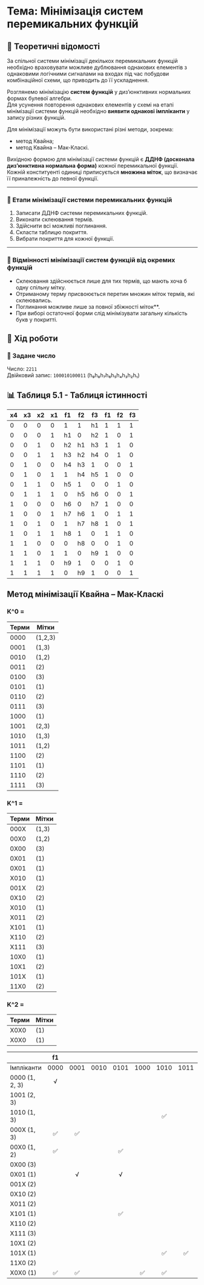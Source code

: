 # Тема: Мінімізація систем перемикальних функцій

## 🧠 Теоретичні відомості

За спільної системи мінімізації декількох перемикальних функцій необхідно враховувати можливе дублювання однакових елементів з однаковими логічними сигналами на входах під час побудови комбінаційної схеми, що приводить до її ускладнення.

Розглянемо мінімізацію **систем функцій** у диз’юнктивних нормальних формах булевої алгебри.  
Для усунення повторення однакових елементів у схемі на етапі мінімізації системи функцій необхідно **виявити однакові імпліканти** у запису різних функцій.

Для мінімізації можуть бути використані різні методи, зокрема:
- метод Квайна;
- метод Квайна – Мак-Класкі.

Вихідною формою для мінімізації системи функцій є **ДДНФ (досконала диз’юнктивна нормальна форма)** кожної перемикальної функції.  
Кожній конституенті одиниці приписується **множина міток**, що визначає її приналежність до певної функції.

---

### 🔢 Етапи мінімізації системи перемикальних функцій

1. Записати ДДНФ системи перемикальних функцій.
2. Виконати склеювання термів.
3. Здійснити всі можливі поглинання.
4. Скласти таблицю покриття.
5. Вибрати покриття для кожної функції.

---

### 🧩 Відмінності мінімізації систем функцій від окремих функцій

- Склеювання здійснюється лише для тих термів, що мають хоча б одну спільну мітку.
- Отриманому терму присвоюється перетин множин міток термів, які склеювались.
- Поглинання можливе лише за повної збіжності міток**.
- При виборі остаточної форми слід мінімізувати загальну кількість букв у покритті.

## 🧪 Хід роботи

### 🔢 Задане число

Число: `2211`  
Двійковий запис: `100010100011` (h₉h₈h₇h₆h₅h₄h₃h₂h₁)

## 📊 Таблиця 5.1 - Таблиця істинності

| х4  | х3  | х2  | х1  | f1  | f2  | f3  | f1  | f2  | f3  |
| --- | --- | --- | --- | --- | --- | --- | --- | --- | --- |
| 0   | 0   | 0   | 0   | 1   | 1   | h1  | 1   | 1   | 1   |
| 0   | 0   | 0   | 1   | h1  | 0   | h2  | 1   | 0   | 1   |
| 0   | 0   | 1   | 0   | h2  | h1  | h3  | 1   | 1   | 0   |
| 0   | 0   | 1   | 1   | h3  | h2  | h4  | 0   | 1   | 0   |
| 0   | 1   | 0   | 0   | h4  | h3  | 1   | 0   | 0   | 1   |
| 0   | 1   | 0   | 1   | 1   | h4  | h5  | 1   | 0   | 0   |
| 0   | 1   | 1   | 0   | h5  | 1   | 0   | 0   | 1   | 0   |
| 0   | 1   | 1   | 1   | 0   | h5  | h6  | 0   | 0   | 1   |
| 1   | 0   | 0   | 0   | h6  | 0   | h7  | 1   | 0   | 0   |
| 1   | 0   | 0   | 1   | h7  | h6  | 1   | 0   | 1   | 1   |
| 1   | 0   | 1   | 0   | 1   | h7  | h8  | 1   | 0   | 1   |
| 1   | 0   | 1   | 1   | h8  | 1   | 0   | 1   | 1   | 0   |
| 1   | 1   | 0   | 0   | 0   | h8  | 0   | 0   | 1   | 0   |
| 1   | 1   | 0   | 1   | 1   | 0   | h9  | 1   | 0   | 0   |
| 1   | 1   | 1   | 0   | h9  | 1   | 0   | 0   | 1   | 0   |
| 1   | 1   | 1   | 1   | 0   | h9  | 1   | 0   | 0   | 1   |



## Метод мінімізації Квайна – Мак-Класкі

### K^0 = 
| Терми  | Мітки  |
|--------|--------|
| 0000   | (1,2,3) |
| 0001   | (1,3)   |
| 0010   | (1,2)   |
| 0011   | (2)     |
| 0100   | (3)     |
| 0101   | (1)     |
| 0110   | (2)     |
| 0111   | (3)     |
| 1000   | (1)     |
| 1001   | (2,3)   |
| 1010   | (1,3)   |
| 1011   | (1,2)   |
| 1100   | (2)     |
| 1101   | (1)     |
| 1110   | (2)     |
| 1111   | (3)     |


### K^1 = 
| Терми  | Мітки  |
|--------|--------|
| 000Х   | (1,3)  |
| 00Х0   | (1,2)  |
| 0Х00   | (3)    |
| 0Х01   | (1)    |
| 0Х01   | (1)    |
| Х010   | (1)    |
| 001Х   | (2)    |
| 0Х10   | (2)    |
| Х010   | (1)    |
| Х011   | (2)    |
| Х101   | (1)    |
| Х110   | (2)    |
| Х111   | (3)    |
| 10Х0   | (1)    |
| 10Х1   | (2)    |
| 101Х   | (1)    |
| 11Х0   | (2)    |

### K^2 = 
| Терми  | Мітки  |
|--------|--------|
| Х0Х0   | (1)    |
| Х0Х0   | (1)    |


|                   |f1       |      |      |      |      |      |          |      |f2    |      |      |      |      |      |      |      |f3          |      |      |      |      |      |      |
|---------------------|:-------:|:----:|:----:|:----:|:----:|:----:|:--------:|:----:|:----:|:----:|:----:|:----:|:----:|:----:|:----:|:----:|:--------:|:----:|:----:|:----:|:----:|:----:|:----:|
| Імпліканти        |  0000 | 0001 | 0010 | 0101 | 1000 | 1010 |  1011 | 1101 | 0000 | 0010 | 0011 | 0110 | 1001 | 1011 | 1100 | 1110 | 0000 | 0001 | 0100 | 0111 | 1001 | 1010 | 1111 |
| 0000 (1, 2, 3)    | √    |      |      |      |      |      ||      |√      |     |      |      |      |      |      |      |√      |     ||      |      |      |      |      |      |
| 1001 (2, 3)       |      |      |      |      |      |      |     |      |      |      |      |      |✅      |      |      |      |      |      |      |      |✅   |      |      |
| 1010 (1, 3)       |      |      |      |      |      |✅   |      |      |      |      |      |      |      |      |      |      |      |      |      |      |      |✅    |      |
| 000Х (1, 3)       |✅   |✅    |      |      |      |      |      | √    |      |      |      |      |      | √    |      |      |✅   |✅   |      |      |      |      |      |
| 00Х0 (1, 2)       |✅   |      |      |✅    |      |      |      |      |✅   |✅    |      |      |      |      |      |      |      |      |      |      |      |      |      |
| 0Х00 (3)          |      |      |      |      |      |      |      |      |      |      |      |      |      |      |      |      |✅   |      |✅    |      |      |      |      |
| 0Х01 (1)          |      |√     |      |√     |      |      |      |      |      |      |      |      |      |      |      |      |      |      |      |      |      |      |      |
| 001Х (2)          |      |      |      |      |      |      |      |      |      |√     |√     |      |      |      |      |      |      |      |      |      |      |      |      |
| 0Х10 (2)          |      |      |      |      |      |      |      |      |      |✅   |      |✅     |      |      |      |      |      |      |      |      |      |      |      |
| Х011 (2)          |      |      |      |      |      |      |      |      |      |      |✅   |      |      |✅    |      |      |      |      |      |      |      |      |      | 
| Х101 (1)          |      |      |      |✅    |      |      |      |✅   |      |      |      |      |      |      |      |      |      |      |      |      |      |      |      |
| Х110 (2)          |      |      |      |      |      |      |      |      |      |      |      |√     |      |      |      |√     |      |      |      |      |      |      |      |
| Х111 (3)          |      |      |      |      |      |      |      |      |      |      |      |      |      |      |      |      |      |      |      |✅   |      |      |✅    |
| 10Х1 (2)          |      |      |      |      |      |      |      |      |      |      |      |      |√     |√     |      |      |      |      |      |      |      |      |      |
| 101Х (1)          |      |      |      |      |      |✅   |✅    |      |      |      |      |      |      |      |      |      |      |      |      |      |      |      |      |
| 11Х0 (2)          |      |      |      |      |      |      |      |      |      |      |      |      |      |      |✅   |✅    |      |      |      |      |      |      |      |
| Х0Х0 (1)          |✅   |✅    |      |      |✅   |✅    |      |      |      |      |      |      |      |      |      |      |      |      |      |      |      |      |      |



